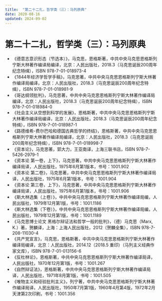 ```yaml
---
title:  "第二十二扎，哲学类（三）：马列原典"
date: 2020-08-16
updated: 2024-09-02
---
```


# 第二十二扎，哲学类（三）：马列原典 #

- 《德意志意识形态（节选本）》，马克思，恩格斯著，中共中央马克思恩格斯列宁斯大林著作编译局编译，北京：人民出版社，2018.3（马克思诞辰200周年纪念特缉），ISBN 978-7-01-018973-4
- 《1844年经济学哲学手稿》，马克思著，中共中央马克思恩格斯列宁斯大林著作编译局编译，北京：人民出版社，2018.3（马克思诞辰200周年纪念特缉），ISBN 978-7-01-018981-9
- 《哥达纲领批判》，马克思著，中共中央马克思恩格斯列宁斯大林著作编译局编译，北京：人民出版社，2018.3（马克思诞辰200周年纪念特缉），ISBN 978-7-01-018984-0
- 《社会主义从空想到科学的发展》，恩格斯著，中共中央马克思恩格斯列宁斯大林著作编译局编译，北京：人民出版社，2018.3（马克思诞辰200周年纪念特缉），ISBN 978-7-01-018987-1
- 《路德维希-费尔巴哈和德国古典哲学的终结》，恩格斯著，中共中央马克思恩格斯列宁斯大林著作编译局编译，北京：人民出版社，2018.3（马克思诞辰200周年纪念特缉），ISBN 978-7-01-018998-7
- 《资本论》，马克思著，郭大力，王亚南译，上海三联书店，ISBN 978-7-5426-2979-1
- 《资本论 第一卷，上下》，马克思著，中共中央马克思恩格斯列宁斯大林著作编译局译，人民出版社，1975年6月第1版本，书号：1001.902
- 《资本论 第二卷》，马克思著，中共中央马克思恩格斯列宁斯大林著作编译局译，人民出版社，1975年6月第1版本，书号：1001.904
- 《资本论 第三卷，上下》，马克思著，中共中央马克思恩格斯列宁斯大林著作编译局译，人民出版社，1975年6月第1版本，书号：1001.906
- 《斯大林选集（上卷）》，中共中央马克思恩格斯列宁斯大林著作编译局编，人民出版社，1979年12月第1版，书号：1001.1186
- 《斯大林选集（下卷）》，中共中央马克思恩格斯列宁斯大林著作编译局编，人民出版社，1979年12月第1版，书号：1001.1189
- 《马克思博士论文 黑格尔辩证法和哲学一般的批判》，（德）马克思（Marx, K.）著，贺麟译，上海：上海人民出版社，2012（贺麟全集），ISBN 978-7-208-11030-4
- 《共产党宣言》，马克思，恩格斯著，中共中央马克思恩格斯列宁斯大林著作编译局编译，北京：人民出版社，2014.12（2018.5 重印）（马列主义经典作家文库），ISBN 978-7-01-013156-6
- 《反杜林论》，恩格斯著，中共中央马克思恩格斯列宁斯大林著作编译局译，人民出版社，1970年12月第1版，书号：1001.267
- 《自然辩证法》，恩格斯著，中共中央马克思恩格斯列宁斯大林著作编译局译，人民出版社，1971年8月第1版，书号：1001.505
- 《唯物主义和经验批判主义》，列宁著，中共中央马克思恩格斯列宁斯大林著作编译局译，人民出版社，1950年7月第1版，1960年4月第4版，1972年2月天津第2次印刷，书号：1001.356